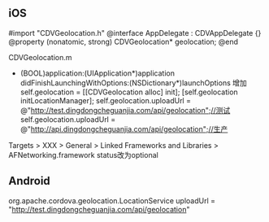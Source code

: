 ## iOS ##
#import "CDVGeolocation.h"
@interface AppDelegate : CDVAppDelegate {}
@property (nonatomic, strong) CDVGeolocation* geolocation;
@end

CDVGeolocation.m
- (BOOL)application:(UIApplication*)application didFinishLaunchingWithOptions:(NSDictionary*)launchOptions
增加
	self.geolocation = [[CDVGeolocation alloc] init];
    [self.geolocation initLocationManager];
    self.geolocation.uploadUrl = @"http://test.dingdongcheguanjia.com/api/geolocation";//测试
    self.geolocation.uploadUrl = @"http://api.dingdongcheguanjia.com/api/geolocation";//生产


Targets > XXX > General > Linked Frameworks and Libraries > AFNetworking.framework 
status改为optional
  
 ## Android ##  
org.apache.cordova.geolocation.LocationService
uploadUrl = "http://test.dingdongcheguanjia.com/api/geolocation"
